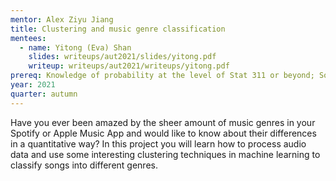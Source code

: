 ```yaml
---
mentor: Alex Ziyu Jiang
title: Clustering and music genre classification
mentees:
  - name: Yitong (Eva) Shan
    slides: writeups/aut2021/slides/yitong.pdf
    writeup: writeups/aut2021/writeups/yitong.pdf
prereq: Knowledge of probability at the level of Stat 311 or beyond; Some coding experiences, preferably in Python or R; It will be fantastic if you also happen to like listening to music ;)
year: 2021
quarter: autumn
---
```

Have you ever been amazed by the sheer amount of music genres in your Spotify or Apple Music App and would like to know about their differences in a quantitative way? In this project you will learn how to process audio data and use some interesting clustering techniques in machine learning to classify songs into different genres.